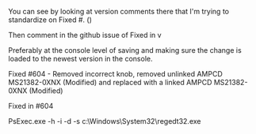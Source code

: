 You can see by looking at version comments there that I'm trying to standardize on 
Fixed #<github issues number>. (<Short description of actual change.>)

Then comment in the github issue of 
Fixed in <fusion file name> v<XXX>

Preferably at the console level of saving and making sure the change is loaded to the newest version in the console.

Fixed #604 - Removed incorrect knob, removed unlinked AMPCD MS21382-0XNX (Modified) and replaced with a linked AMPCD MS21382-0XNX (Modified) 

Fixed in #604



PsExec.exe -h -i -d -s c:\Windows\System32\regedt32.exe



